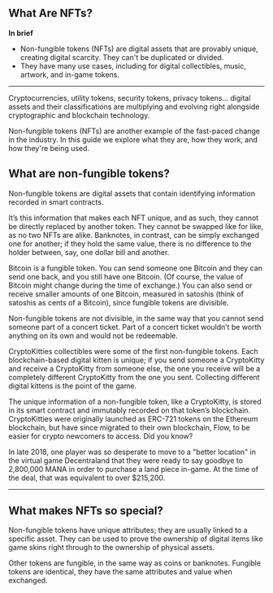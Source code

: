 ## What Are NFTs?

**In brief**


- Non-fungible tokens (NFTs) are digital assets that are provably unique, creating digital scarcity. They can't be duplicated or divided.
- They have many use cases, including for digital collectibles, music, artwork, and in-game tokens.

***
Cryptocurrencies, utility tokens, security tokens, privacy tokens… digital assets and their classifications are multiplying and evolving right alongside cryptographic and blockchain technology.

Non-fungible tokens (NFTs) are another example of the fast-paced change in the industry. In this guide we explore what they are, how they work, and how they're being used. 

## What are non-fungible tokens?

Non-fungible tokens are digital assets that contain identifying information recorded in smart contracts.

It’s this information that makes each NFT unique, and as such, they cannot be directly replaced by another token. They cannot be swapped like for like, as no two NFTs are alike. Banknotes, in contrast, can be simply exchanged one for another; if they hold the same value, there is no difference to the holder between, say, one dollar bill and another.

Bitcoin is a fungible token. You can send someone one Bitcoin and they can send one back, and you still have one Bitcoin. (Of course, the value of Bitcoin might change during the time of exchange.) You can also send or receive smaller amounts of one Bitcoin, measured in satoshis (think of satoshis as cents of a Bitcoin), since fungible tokens are divisible.

Non-fungible tokens are not divisible, in the same way that you cannot send someone part of a concert ticket. Part of a concert ticket wouldn’t be worth anything on its own and would not be redeemable.

CryptoKitties collectibles were some of the first non-fungible tokens. Each blockchain-based digital kitten is unique; if you send someone a CryptoKitty and receive a CryptoKitty from someone else, the one you receive will be a completely different CryptoKitty from the one you sent. Collecting different digital kittens is the point of the game.

The unique information of a non-fungible token, like a CryptoKitty, is stored in its smart contract and immutably recorded on that token’s blockchain. CryptoKitties were originally launched as ERC-721 tokens on the Ethereum blockchain, but have since migrated to their own blockchain, Flow, to be easier for crypto newcomers to access.
Did you know?

In late 2018, one player was so desperate to move to a "better location" in the virtual game Decentraland that they were ready to say goodbye to 2,800,000 MANA in order to purchase a land piece in-game. At the time of the deal, that was equivalent to over $215,200.

***

## What makes NFTs so special?

Non-fungible tokens have unique attributes; they are usually linked to a specific asset. They can be used to prove the ownership of digital items like game skins right through to the ownership of physical assets.

Other tokens are fungible, in the same way as coins or banknotes. Fungible tokens are identical, they have the same attributes and value when exchanged.
